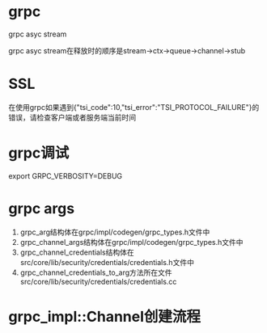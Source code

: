 # grpc
grpc asyc stream

grpc asyc stream在释放时的顺序是stream->ctx->queue->channel->stub

# SSL
在使用grpc如果遇到{"tsi_code":10,"tsi_error":"TSI_PROTOCOL_FAILURE"}的错误，请检查客户端或者服务端当前时间

# grpc调试
export GRPC_VERBOSITY=DEBUG

# grpc args

1. grpc_arg结构体在grpc/impl/codegen/grpc_types.h文件中
2. grpc_channel_args结构体在grpc/impl/codegen/grpc_types.h文件中
3. grpc_channel_credentials结构体在src/core/lib/security/credentials/credentials.h文件中
4. grpc_channel_credentials_to_arg方法所在文件src/core/lib/security/credentials/credentials.cc

# grpc_impl::Channel创建流程

